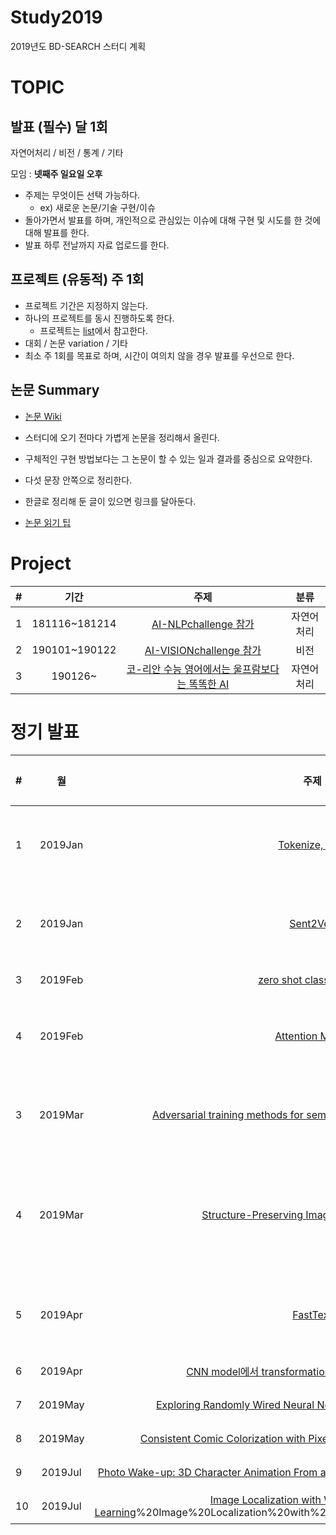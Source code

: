 # Study2019
2019년도 BD-SEARCH 스터디 계획

# TOPIC
## 발표 (필수) 달 1회
자연어처리 / 비전 / 통계 / 기타

모임 : **넷째주 일요일 오후**
- 주제는 무엇이든 선택 가능하다.
  - ex) 새로운 논문/기술 구현/이슈
- 돌아가면서 발표를 하며, 개인적으로 관심있는 이슈에 대해 구현 및 시도를 한 것에 대해 발표를 한다.
- 발표 하루 전날까지 자료 업로드를 한다.

## 프로젝트 (유동적) 주 1회
- 프로젝트 기간은 지정하지 않는다.
- 하나의 프로젝트를 동시 진행하도록 한다.
  - 프로젝트는 [list](https://github.com/BD-SEARCH/MLtutorial/wiki/%ED%95%B4%EB%B3%B4%EB%A9%B4-%EC%A2%8B%EC%9D%84-%ED%94%84%EB%A1%9C%EC%A0%9D%ED%8A%B8%EB%93%A4)에서 참고한다.
- 대회 / 논문 variation / 기타
- 최소 주 1회를 목표로 하며, 시간이 여의치 않을 경우 발표를 우선으로 한다.

## 논문 Summary

- [논문 Wiki](https://github.com/BD-SEARCH/Study2019/wiki)

- 스터디에 오기 전마다 가볍게 논문을 정리해서 올린다.
- 구체적인 구현 방법보다는 그 논문이 할 수 있는 일과 결과를 중심으로 요약한다.
- 다섯 문장 안쪽으로 정리한다.
- 한글로 정리해 둔 글이 있으면 링크를 달아둔다.
- [논문 읽기 팁](http://gradschoolstory.net/terry/readingpapers/)

# Project
|#|기간|주제|분류|
|:---|:---:|:---:|:---:|
|1|181116~181214|[AI-NLPchallenge 참가](https://github.com/BD-SEARCH/nsml_NLPchallenge)|자연어처리|
|2|190101~190122|[AI-VISIONchallenge 참가](https://github.com/BD-SEARCH/nsml_VISIONchallenge)|비전|
|3|190126~|[코-리안 수능 영어에서는 울프람보다는 똑똑한 AI](https://github.com/BD-SEARCH/CSAT-english)|자연어처리|


# 정기 발표 
|#|월|주제|분류|발표자|
|:---|:---:|:---:|:---:|:---:|
|1|2019Jan|[Tokenize, MLE](https://github.com/BD-SEARCH/Study2019/tree/master/presentation/01.2019Jan/S\)%20tokenize%2C%20MLE)|자연어처리|소영|
|2|2019Jan|[Sent2Vec](https://github.com/BD-SEARCH/Study2019/tree/master/presentation/01.2019Jan/W\)%20Sent2Vec)|자연어처리|원태|
|3|2019Feb|[zero shot classification](https://github.com/BD-SEARCH/Study2019/tree/master/presentation/02.2019Feb/S\)%20zero%20shot%20classification)|비젼|소영|
|4|2019Feb|[Attention Model](https://github.com/BD-SEARCH/Study2019/tree/master/presentation/02.2019Feb/W\)%20Attention%20Model)|자연어처리|원태|
|3|2019Mar|[Adversarial training methods for semi-supervised text classification](https://github.com/BD-SEARCH/Study2019/tree/master/presentation/03.2019Mar/S\)%20Adversarial%20training%20methods%20for%20semi-supervised%20text%20classification)|자연어처리|소영|
|4|2019Mar|[Structure-Preserving Image-Text Embeddings](https://github.com/BD-SEARCH/Study2019/tree/master/presentation/03.2019Mar/W\)%20Structure-Preserving%20Image-Text%20Embeddings)|비전&자연어처리|원태|
|5|2019Apr|[FastText](https://github.com/BD-SEARCH/Study2019/blob/master/presentation/04.2019Apr/S\)%20FastText.pdf)|자연어처리|소영|
|6|2019Apr|[CNN model에서 transformation하면 왜 acc이 떨어지는가](https://github.com/BD-SEARCH/Study2019/blob/master/presentation/04.2019Apr/W\)%20CNN%20%EB%AA%A8%EB%8D%B8%EC%9D%98%20%ED%95%9C%EA%B3%84.pdf)|비젼|원태|
|7|2019May|[Exploring Randomly Wired Neural Networks for Image Recognition](https://github.com/BD-SEARCH/Study2019/blob/master/presentation/05.2019May/S\)%20Exploring%20Randomly%20Wired%20Neural%20Networks%20for%20Image%20Recognition.pdf)|비젼|소영|
|8|2019May|[Consistent Comic Colorization with Pixel-wise Background Classification](https://github.com/BD-SEARCH/Study2019/blob/master/presentation/05.2019May/W\)%20Consistent%20Comic%20Colorization%20with%20Pixel-wise%20Background%20Classification.pdf)|비젼|원태|
|9|2019Jul|[Photo Wake-up: 3D Character Animation From a Single Photo](https://github.com/BD-SEARCH/Study2019/blob/master/presentation/06.2019Jul/S)%20Photo%20wake-up.pdf)|비젼|소영|
|10|2019Jul|[Image Localization with Weakly Supervised Learning](https://github.com/BD-SEARCH/Study2019/blob/master/presentation/06.2019Jul/W)%20Image%20Localization%20with%20Weakly%20Supervised%20Learning.pdf)|비젼|소영|
